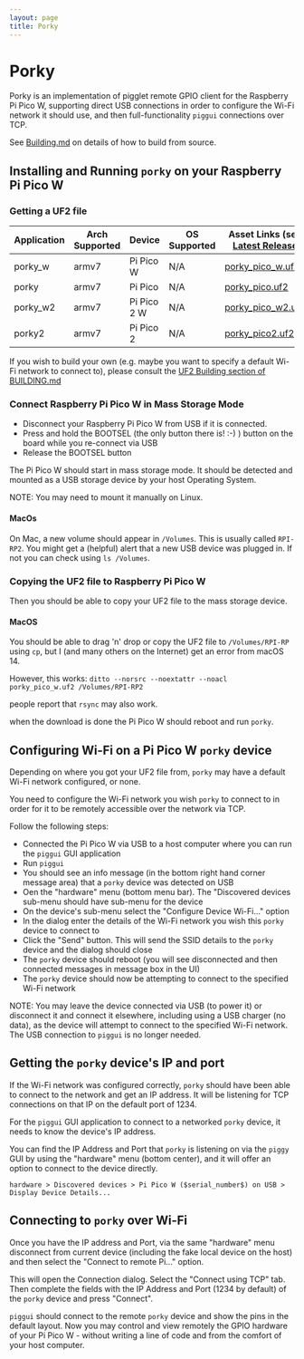 ```yaml
---
layout: page
title: Porky
---
```


# Porky

Porky is an implementation of pigglet remote GPIO client for the Raspberry Pi Pico W, supporting direct USB
connections in order to configure the Wi-Fi network it should use, and then full-functionality `piggui` connections
over TCP.

See [Building.md](BUILDING.md) on details of how to build from source.

## Installing and Running `porky` on your Raspberry Pi Pico W

### Getting a UF2 file

| Application | Arch Supported | Device      | OS Supported | Asset Links (see [Latest Release](https://github.com/andrewdavidmackenzie/pigg/releases/latest)             |
|-------------|----------------|-------------|--------------|-------------------------------------------------------------------------------------------------------------|
| porky_w     | armv7          | Pi Pico W   | N/A          | [porky_pico_w.uf2](https://github.com/andrewdavidmackenzie/pigg/releases/download/0.7.2/porky_pico_w.uf2)   |
| porky       | armv7          | Pi Pico     | N/A          | [porky_pico.uf2](https://github.com/andrewdavidmackenzie/pigg/releases/download/0.7.2/porky_pico.uf2)       |
| porky_w2    | armv7          | Pi Pico 2 W | N/A          | [porky_pico_w2.uf2](https://github.com/andrewdavidmackenzie/pigg/releases/download/0.7.2/porky_pico_w2.uf2) |
| porky2      | armv7          | Pi Pico 2   | N/A          | [porky_pico2.uf2](https://github.com/andrewdavidmackenzie/pigg/releases/download/0.7.2/porky_pico2.uf2)     |

If you wish to build your own (e.g. maybe you want to specify a default Wi-Fi network to connect to), please consult
the [UF2 Building section of BUILDING.md](BUILDING.md#creating-a-uf2-file)

### Connect Raspberry Pi Pico W in Mass Storage Mode

- Disconnect your Raspberry Pi Pico W from USB if it is connected.
- Press and hold the BOOTSEL (the only button there is! :-) ) button on the board while you re-connect via USB
- Release the BOOTSEL button

The Pi Pico W should start in mass storage mode. It should be detected and mounted as a USB storage device by your host
Operating System.

NOTE: You may need to mount it manually on Linux.

#### MacOs

On Mac, a new volume should appear in `/Volumes`. This is usually called `RPI-RP2`.
You might get a (helpful) alert that a new USB device was plugged in.
If not you can check using `ls /Volumes`.

### Copying the UF2 file to Raspberry Pi Pico W

Then you should be able to copy your UF2 file to the mass storage device.

#### MacOS

You should be able to drag 'n' drop or copy the UF2 file to `/Volumes/RPI-RP` using `cp`,
but I (and many others on the Internet) get an error from macOS 14.

However, this works:
`ditto --norsrc --noextattr --noacl porky_pico_w.uf2 /Volumes/RPI-RP2`

people report that `rsync` may also work.

when the download is done the Pi Pico W should reboot and run `porky`.

## Configuring Wi-Fi on a Pi Pico W `porky` device

Depending on where you got your UF2 file from, `porky` may have a default Wi-Fi network configured, or none.

You need to configure the Wi-Fi network you wish `porky` to connect to in order for it to be remotely accessible
over the network via TCP.

Follow the following steps:

- Connected the Pi Pico W via USB to a host computer where you can run the `piggui` GUI application
- Run `piggui`
- You should see an info message (in the bottom right hand corner message area) that a `porky` device was detected on
  USB
- Oen the "hardware" menu (bottom menu bar). The "Discovered devices sub-menu should have sub-menu for the device
- On the device's sub-menu select the "Configure Device Wi-Fi..." option
- In the dialog enter the details of the Wi-Fi network you wish this `porky` device to connect to
- Click the "Send" button. This will send the SSID details to the `porky` device and the dialog should close
- The `porky` device should reboot (you will see disconnected and then connected messages in message box in the UI)
- The `porky` device should now be attempting to connect to the specified Wi-Fi network

NOTE: You may leave the device connected via USB (to power it) or disconnect it and connect it elsewhere, including
using a USB charger (no data), as the device will attempt to connect to the specified Wi-Fi network.
The USB connection to `piggui` is no longer needed.

## Getting the `porky` device's IP and port

If the Wi-Fi network was configured correctly, `porky` should have been able to connect to the network and get an
IP address. It will be listening for TCP connections on that IP on the default port of 1234.

For the `piggui` GUI application to connect to a networked `porky` device, it needs to know the device's
IP address.

You can find the IP Address and Port that `porky` is listening on via the `piggy` GUI by using the "hardware" menu
(bottom center), and it will offer an option to connect to the device directly.

```
hardware > Discovered devices > Pi Pico W ($serial_number$) on USB > Display Device Details...
```

## Connecting to `porky` over Wi-Fi

Once you have the IP address and Port, via the same "hardware" menu disconnect from current device
(including the fake local device on the host) and then select the "Connect to remote Pi..." option.

This will open the Connection dialog. Select the "Connect using TCP" tab. Then complete the fields with the IP Address
and Port (1234 by default) of the `porky` device and press "Connect".

`piggui` should connect to the remote `porky` device and show the pins in the default layout. Now you may control and
view remotely the GPIO hardware of your Pi Pico W - without writing a line of code and from the comfort of your
host computer.